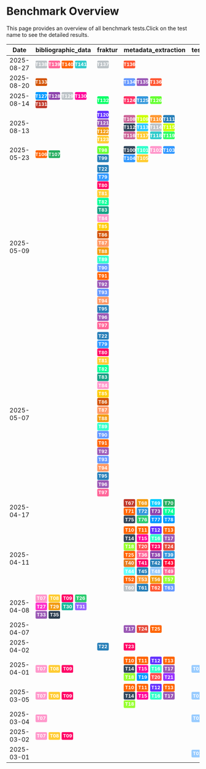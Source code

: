 # Benchmark Overview

This page provides an overview of all benchmark tests.Click on the test name to see the detailed results.

<script src="https://code.jquery.com/jquery-3.6.0.min.js"></script>
<link rel="stylesheet" href="https://cdn.datatables.net/1.13.6/css/jquery.dataTables.min.css">
<script src="https://cdn.datatables.net/1.13.6/js/jquery.dataTables.min.js"></script><style>
    /* Square styles */
    .test-rectangle {
        display: inline-flex;
        height: 20px;
        border-radius: 3px;
        text-align: center;
        align-items: center;
        justify-content: center;
        font-size: 12px;
        font-weight: regular;
        color: white;
        padding: 0 5px;
        white-space: nowrap;
        overflow: hidden;
        text-overflow: ellipsis;
    }
    .test-square {
        display: inline-flex;
        width: 30px;
        height: 20px;
        border-radius: 3px;
        text-align: center;
        align-items: center;
        justify-content: center;
        font-size: 12px;
        font-weight: bold;
        color: white;
    }
    /* Inner table styles */
    .inner-table {
        width: 100%;
        border-collapse: collapse;
        margin: 0;
        padding: 0;
    }
    .inner-table th, .inner-table td {
        padding: 4px;
        text-align: left;
        border-bottom: 1px solid #ddd;
    }
    .inner-table th {
        background-color: #f2f2f2;
        font-weight: bold;
    }
    
    /* Sortable table styles */
    .sortable-table th[onclick] {
        cursor: pointer;
        user-select: none;
        transition: background-color 0.2s;
    }
    .sortable-table th[onclick]:hover {
        background-color: #e8e8e8;
    }
    
    /* Rules column styles */
    .inner-table td:nth-child(6) {
        max-width: 200px;
        word-wrap: break-word;
        overflow-wrap: break-word;
    }
    
    /* Radar chart container styles */
    #performanceRadar {
        border: 1px solid #ddd;
        border-radius: 8px;
        background-color: #fafafa;
    }
</style>
<table id="data-table" class="display">
  <thead><tr>
    <th>Date</th>
    <th>bibliographic_data</th>
    <th>fraktur</th>
    <th>metadata_extraction</th>
    <th>test_benchmark</th>
    <th>test_benchmark2</th>
    <th>zettelkatalog</th>

  </tr></thead>
  <tbody>
<tr>
    <td>2025-08-27</td>
    <td><a href='/humanities_data_benchmark/archive/2025-08-27/T138'><span class='test-square' style='background-color: #bdc3c7;'>T138</span></a>&nbsp;<a href='/humanities_data_benchmark/archive/2025-08-27/T139'><span class='test-square' style='background-color: #ff6699;'>T139</span></a>&nbsp;<a href='/humanities_data_benchmark/archive/2025-08-27/T140'><span class='test-square' style='background-color: #ff6600;'>T140</span></a>&nbsp;<a href='/humanities_data_benchmark/archive/2025-08-27/T141'><span class='test-square' style='background-color: #33cccc;'>T141</span></a>&nbsp;</td>
    <td><a href='/humanities_data_benchmark/archive/2025-08-27/T137'><span class='test-square' style='background-color: #bdc3c7;'>T137</span></a>&nbsp;</td>
    <td><a href='/humanities_data_benchmark/archive/2025-08-27/T136'><span class='test-square' style='background-color: #ff5733;'>T136</span></a>&nbsp;</td>
    <td></td>
    <td></td>
    <td></td>
</tr>
<tr>
    <td>2025-08-20</td>
    <td><a href='/humanities_data_benchmark/archive/2025-08-20/T133'><span class='test-square' style='background-color: #d35400;'>T133</span></a>&nbsp;</td>
    <td></td>
    <td><a href='/humanities_data_benchmark/archive/2025-08-20/T134'><span class='test-square' style='background-color: #6699ff;'>T134</span></a>&nbsp;<a href='/humanities_data_benchmark/archive/2025-08-20/T135'><span class='test-square' style='background-color: #9b59b6;'>T135</span></a>&nbsp;<a href='/humanities_data_benchmark/archive/2025-08-20/T136'><span class='test-square' style='background-color: #ff5733;'>T136</span></a>&nbsp;</td>
    <td></td>
    <td></td>
    <td></td>
</tr>
<tr>
    <td>2025-08-14</td>
    <td><a href='/humanities_data_benchmark/archive/2025-08-14/T127'><span class='test-square' style='background-color: #0099ff;'>T127</span></a>&nbsp;<a href='/humanities_data_benchmark/archive/2025-08-14/T128'><span class='test-square' style='background-color: #8e44ad;'>T128</span></a>&nbsp;<a href='/humanities_data_benchmark/archive/2025-08-14/T129'><span class='test-square' style='background-color: #bdc3c7;'>T129</span></a>&nbsp;<a href='/humanities_data_benchmark/archive/2025-08-14/T130'><span class='test-square' style='background-color: #ff0099;'>T130</span></a>&nbsp;<a href='/humanities_data_benchmark/archive/2025-08-14/T131'><span class='test-square' style='background-color: #c0392b;'>T131</span></a>&nbsp;</td>
    <td><a href='/humanities_data_benchmark/archive/2025-08-14/T132'><span class='test-square' style='background-color: #00ff66;'>T132</span></a>&nbsp;</td>
    <td><a href='/humanities_data_benchmark/archive/2025-08-14/T124'><span class='test-square' style='background-color: #ff3366;'>T124</span></a>&nbsp;<a href='/humanities_data_benchmark/archive/2025-08-14/T125'><span class='test-square' style='background-color: #3498db;'>T125</span></a>&nbsp;<a href='/humanities_data_benchmark/archive/2025-08-14/T126'><span class='test-square' style='background-color: #66ff33;'>T126</span></a>&nbsp;</td>
    <td></td>
    <td></td>
    <td></td>
</tr>
<tr>
    <td>2025-08-13</td>
    <td></td>
    <td><a href='/humanities_data_benchmark/archive/2025-08-13/T120'><span class='test-square' style='background-color: #6633ff;'>T120</span></a>&nbsp;<a href='/humanities_data_benchmark/archive/2025-08-13/T121'><span class='test-square' style='background-color: #9b59b6;'>T121</span></a>&nbsp;<a href='/humanities_data_benchmark/archive/2025-08-13/T122'><span class='test-square' style='background-color: #f39c12;'>T122</span></a>&nbsp;<a href='/humanities_data_benchmark/archive/2025-08-13/T123'><span class='test-square' style='background-color: #ffcc33;'>T123</span></a>&nbsp;</td>
    <td><a href='/humanities_data_benchmark/archive/2025-08-13/T108'><span class='test-square' style='background-color: #cc6699;'>T108</span></a>&nbsp;<a href='/humanities_data_benchmark/archive/2025-08-13/T109'><span class='test-square' style='background-color: #ccff00;'>T109</span></a>&nbsp;<a href='/humanities_data_benchmark/archive/2025-08-13/T110'><span class='test-square' style='background-color: #ff9933;'>T110</span></a>&nbsp;<a href='/humanities_data_benchmark/archive/2025-08-13/T111'><span class='test-square' style='background-color: #2980b9;'>T111</span></a>&nbsp;<a href='/humanities_data_benchmark/archive/2025-08-13/T112'><span class='test-square' style='background-color: #34495e;'>T112</span></a>&nbsp;<a href='/humanities_data_benchmark/archive/2025-08-13/T113'><span class='test-square' style='background-color: #33ccff;'>T113</span></a>&nbsp;<a href='/humanities_data_benchmark/archive/2025-08-13/T114'><span class='test-square' style='background-color: #bdc3c7;'>T114</span></a>&nbsp;<a href='/humanities_data_benchmark/archive/2025-08-13/T115'><span class='test-square' style='background-color: #ccff00;'>T115</span></a>&nbsp;<a href='/humanities_data_benchmark/archive/2025-08-13/T116'><span class='test-square' style='background-color: #cc6699;'>T116</span></a>&nbsp;<a href='/humanities_data_benchmark/archive/2025-08-13/T117'><span class='test-square' style='background-color: #ffcc33;'>T117</span></a>&nbsp;<a href='/humanities_data_benchmark/archive/2025-08-13/T118'><span class='test-square' style='background-color: #33cccc;'>T118</span></a>&nbsp;<a href='/humanities_data_benchmark/archive/2025-08-13/T119'><span class='test-square' style='background-color: #33ff66;'>T119</span></a>&nbsp;</td>
    <td></td>
    <td></td>
    <td></td>
</tr>
<tr>
    <td>2025-05-23</td>
    <td><a href='/humanities_data_benchmark/archive/2025-05-23/T106'><span class='test-square' style='background-color: #ff6600;'>T106</span></a>&nbsp;<a href='/humanities_data_benchmark/archive/2025-05-23/T107'><span class='test-square' style='background-color: #27ae60;'>T107</span></a>&nbsp;</td>
    <td><a href='/humanities_data_benchmark/archive/2025-05-23/T98'><span class='test-square' style='background-color: #66ff33;'>T98</span></a>&nbsp;<a href='/humanities_data_benchmark/archive/2025-05-23/T99'><span class='test-square' style='background-color: #2980b9;'>T99</span></a>&nbsp;</td>
    <td><a href='/humanities_data_benchmark/archive/2025-05-23/T100'><span class='test-square' style='background-color: #34495e;'>T100</span></a>&nbsp;<a href='/humanities_data_benchmark/archive/2025-05-23/T101'><span class='test-square' style='background-color: #33ffcc;'>T101</span></a>&nbsp;<a href='/humanities_data_benchmark/archive/2025-05-23/T102'><span class='test-square' style='background-color: #ff99cc;'>T102</span></a>&nbsp;<a href='/humanities_data_benchmark/archive/2025-05-23/T103'><span class='test-square' style='background-color: #3399ff;'>T103</span></a>&nbsp;<a href='/humanities_data_benchmark/archive/2025-05-23/T104'><span class='test-square' style='background-color: #3399ff;'>T104</span></a>&nbsp;<a href='/humanities_data_benchmark/archive/2025-05-23/T105'><span class='test-square' style='background-color: #ffcc33;'>T105</span></a>&nbsp;</td>
    <td></td>
    <td></td>
    <td></td>
</tr>
<tr>
    <td>2025-05-09</td>
    <td></td>
    <td><a href='/humanities_data_benchmark/archive/2025-05-09/T22'><span class='test-square' style='background-color: #2980b9;'>T22</span></a>&nbsp;<a href='/humanities_data_benchmark/archive/2025-05-09/T79'><span class='test-square' style='background-color: #3399ff;'>T79</span></a>&nbsp;<a href='/humanities_data_benchmark/archive/2025-05-09/T80'><span class='test-square' style='background-color: #ff0066;'>T80</span></a>&nbsp;<a href='/humanities_data_benchmark/archive/2025-05-09/T81'><span class='test-square' style='background-color: #ffcc33;'>T81</span></a>&nbsp;<a href='/humanities_data_benchmark/archive/2025-05-09/T82'><span class='test-square' style='background-color: #00ff99;'>T82</span></a>&nbsp;<a href='/humanities_data_benchmark/archive/2025-05-09/T83'><span class='test-square' style='background-color: #16a085;'>T83</span></a>&nbsp;<a href='/humanities_data_benchmark/archive/2025-05-09/T84'><span class='test-square' style='background-color: #ff99cc;'>T84</span></a>&nbsp;<a href='/humanities_data_benchmark/archive/2025-05-09/T85'><span class='test-square' style='background-color: #ffcc00;'>T85</span></a>&nbsp;<a href='/humanities_data_benchmark/archive/2025-05-09/T86'><span class='test-square' style='background-color: #d35400;'>T86</span></a>&nbsp;<a href='/humanities_data_benchmark/archive/2025-05-09/T87'><span class='test-square' style='background-color: #ff9966;'>T87</span></a>&nbsp;<a href='/humanities_data_benchmark/archive/2025-05-09/T88'><span class='test-square' style='background-color: #f39c12;'>T88</span></a>&nbsp;<a href='/humanities_data_benchmark/archive/2025-05-09/T89'><span class='test-square' style='background-color: #33ffcc;'>T89</span></a>&nbsp;<a href='/humanities_data_benchmark/archive/2025-05-09/T90'><span class='test-square' style='background-color: #6699ff;'>T90</span></a>&nbsp;<a href='/humanities_data_benchmark/archive/2025-05-09/T91'><span class='test-square' style='background-color: #ff6600;'>T91</span></a>&nbsp;<a href='/humanities_data_benchmark/archive/2025-05-09/T92'><span class='test-square' style='background-color: #9b59b6;'>T92</span></a>&nbsp;<a href='/humanities_data_benchmark/archive/2025-05-09/T93'><span class='test-square' style='background-color: #6699ff;'>T93</span></a>&nbsp;<a href='/humanities_data_benchmark/archive/2025-05-09/T94'><span class='test-square' style='background-color: #ff9966;'>T94</span></a>&nbsp;<a href='/humanities_data_benchmark/archive/2025-05-09/T95'><span class='test-square' style='background-color: #2980b9;'>T95</span></a>&nbsp;<a href='/humanities_data_benchmark/archive/2025-05-09/T96'><span class='test-square' style='background-color: #9b59b6;'>T96</span></a>&nbsp;<a href='/humanities_data_benchmark/archive/2025-05-09/T97'><span class='test-square' style='background-color: #ff6699;'>T97</span></a>&nbsp;</td>
    <td></td>
    <td></td>
    <td></td>
    <td></td>
</tr>
<tr>
    <td>2025-05-07</td>
    <td></td>
    <td><a href='/humanities_data_benchmark/archive/2025-05-07/T22'><span class='test-square' style='background-color: #2980b9;'>T22</span></a>&nbsp;<a href='/humanities_data_benchmark/archive/2025-05-07/T79'><span class='test-square' style='background-color: #3399ff;'>T79</span></a>&nbsp;<a href='/humanities_data_benchmark/archive/2025-05-07/T80'><span class='test-square' style='background-color: #ff0066;'>T80</span></a>&nbsp;<a href='/humanities_data_benchmark/archive/2025-05-07/T81'><span class='test-square' style='background-color: #ffcc33;'>T81</span></a>&nbsp;<a href='/humanities_data_benchmark/archive/2025-05-07/T82'><span class='test-square' style='background-color: #00ff99;'>T82</span></a>&nbsp;<a href='/humanities_data_benchmark/archive/2025-05-07/T83'><span class='test-square' style='background-color: #16a085;'>T83</span></a>&nbsp;<a href='/humanities_data_benchmark/archive/2025-05-07/T84'><span class='test-square' style='background-color: #ff99cc;'>T84</span></a>&nbsp;<a href='/humanities_data_benchmark/archive/2025-05-07/T85'><span class='test-square' style='background-color: #ffcc00;'>T85</span></a>&nbsp;<a href='/humanities_data_benchmark/archive/2025-05-07/T86'><span class='test-square' style='background-color: #d35400;'>T86</span></a>&nbsp;<a href='/humanities_data_benchmark/archive/2025-05-07/T87'><span class='test-square' style='background-color: #ff9966;'>T87</span></a>&nbsp;<a href='/humanities_data_benchmark/archive/2025-05-07/T88'><span class='test-square' style='background-color: #f39c12;'>T88</span></a>&nbsp;<a href='/humanities_data_benchmark/archive/2025-05-07/T89'><span class='test-square' style='background-color: #33ffcc;'>T89</span></a>&nbsp;<a href='/humanities_data_benchmark/archive/2025-05-07/T90'><span class='test-square' style='background-color: #6699ff;'>T90</span></a>&nbsp;<a href='/humanities_data_benchmark/archive/2025-05-07/T91'><span class='test-square' style='background-color: #ff6600;'>T91</span></a>&nbsp;<a href='/humanities_data_benchmark/archive/2025-05-07/T92'><span class='test-square' style='background-color: #9b59b6;'>T92</span></a>&nbsp;<a href='/humanities_data_benchmark/archive/2025-05-07/T93'><span class='test-square' style='background-color: #6699ff;'>T93</span></a>&nbsp;<a href='/humanities_data_benchmark/archive/2025-05-07/T94'><span class='test-square' style='background-color: #ff9966;'>T94</span></a>&nbsp;<a href='/humanities_data_benchmark/archive/2025-05-07/T95'><span class='test-square' style='background-color: #2980b9;'>T95</span></a>&nbsp;<a href='/humanities_data_benchmark/archive/2025-05-07/T96'><span class='test-square' style='background-color: #9b59b6;'>T96</span></a>&nbsp;<a href='/humanities_data_benchmark/archive/2025-05-07/T97'><span class='test-square' style='background-color: #ff6699;'>T97</span></a>&nbsp;</td>
    <td></td>
    <td></td>
    <td></td>
    <td></td>
</tr>
<tr>
    <td>2025-04-17</td>
    <td></td>
    <td></td>
    <td><a href='/humanities_data_benchmark/archive/2025-04-17/T67'><span class='test-square' style='background-color: #c0392b;'>T67</span></a>&nbsp;<a href='/humanities_data_benchmark/archive/2025-04-17/T68'><span class='test-square' style='background-color: #f39c12;'>T68</span></a>&nbsp;<a href='/humanities_data_benchmark/archive/2025-04-17/T69'><span class='test-square' style='background-color: #00ccff;'>T69</span></a>&nbsp;<a href='/humanities_data_benchmark/archive/2025-04-17/T70'><span class='test-square' style='background-color: #27ae60;'>T70</span></a>&nbsp;<a href='/humanities_data_benchmark/archive/2025-04-17/T71'><span class='test-square' style='background-color: #ff6600;'>T71</span></a>&nbsp;<a href='/humanities_data_benchmark/archive/2025-04-17/T72'><span class='test-square' style='background-color: #3498db;'>T72</span></a>&nbsp;<a href='/humanities_data_benchmark/archive/2025-04-17/T73'><span class='test-square' style='background-color: #8e44ad;'>T73</span></a>&nbsp;<a href='/humanities_data_benchmark/archive/2025-04-17/T74'><span class='test-square' style='background-color: #00ff99;'>T74</span></a>&nbsp;<a href='/humanities_data_benchmark/archive/2025-04-17/T75'><span class='test-square' style='background-color: #34495e;'>T75</span></a>&nbsp;<a href='/humanities_data_benchmark/archive/2025-04-17/T76'><span class='test-square' style='background-color: #2ecc71;'>T76</span></a>&nbsp;<a href='/humanities_data_benchmark/archive/2025-04-17/T77'><span class='test-square' style='background-color: #0099ff;'>T77</span></a>&nbsp;<a href='/humanities_data_benchmark/archive/2025-04-17/T78'><span class='test-square' style='background-color: #0099ff;'>T78</span></a>&nbsp;</td>
    <td></td>
    <td></td>
    <td></td>
</tr>
<tr>
    <td>2025-04-11</td>
    <td></td>
    <td></td>
    <td><a href='/humanities_data_benchmark/archive/2025-04-11/T10'><span class='test-square' style='background-color: #ff6600;'>T10</span></a>&nbsp;<a href='/humanities_data_benchmark/archive/2025-04-11/T11'><span class='test-square' style='background-color: #ff6600;'>T11</span></a>&nbsp;<a href='/humanities_data_benchmark/archive/2025-04-11/T12'><span class='test-square' style='background-color: #6633ff;'>T12</span></a>&nbsp;<a href='/humanities_data_benchmark/archive/2025-04-11/T13'><span class='test-square' style='background-color: #ff6600;'>T13</span></a>&nbsp;<a href='/humanities_data_benchmark/archive/2025-04-11/T14'><span class='test-square' style='background-color: #34495e;'>T14</span></a>&nbsp;<a href='/humanities_data_benchmark/archive/2025-04-11/T15'><span class='test-square' style='background-color: #ff0099;'>T15</span></a>&nbsp;<a href='/humanities_data_benchmark/archive/2025-04-11/T16'><span class='test-square' style='background-color: #33ffcc;'>T16</span></a>&nbsp;<a href='/humanities_data_benchmark/archive/2025-04-11/T17'><span class='test-square' style='background-color: #9b59b6;'>T17</span></a>&nbsp;<a href='/humanities_data_benchmark/archive/2025-04-11/T18'><span class='test-square' style='background-color: #99ff33;'>T18</span></a>&nbsp;<a href='/humanities_data_benchmark/archive/2025-04-11/T20'><span class='test-square' style='background-color: #ff5050;'>T20</span></a>&nbsp;<a href='/humanities_data_benchmark/archive/2025-04-11/T23'><span class='test-square' style='background-color: #ff0066;'>T23</span></a>&nbsp;<a href='/humanities_data_benchmark/archive/2025-04-11/T24'><span class='test-square' style='background-color: #e74c3c;'>T24</span></a>&nbsp;<a href='/humanities_data_benchmark/archive/2025-04-11/T25'><span class='test-square' style='background-color: #ff6600;'>T25</span></a>&nbsp;<a href='/humanities_data_benchmark/archive/2025-04-11/T36'><span class='test-square' style='background-color: #ff6699;'>T36</span></a>&nbsp;<a href='/humanities_data_benchmark/archive/2025-04-11/T38'><span class='test-square' style='background-color: #8e44ad;'>T38</span></a>&nbsp;<a href='/humanities_data_benchmark/archive/2025-04-11/T39'><span class='test-square' style='background-color: #3498db;'>T39</span></a>&nbsp;<a href='/humanities_data_benchmark/archive/2025-04-11/T40'><span class='test-square' style='background-color: #e67e22;'>T40</span></a>&nbsp;<a href='/humanities_data_benchmark/archive/2025-04-11/T41'><span class='test-square' style='background-color: #ff0066;'>T41</span></a>&nbsp;<a href='/humanities_data_benchmark/archive/2025-04-11/T42'><span class='test-square' style='background-color: #2980b9;'>T42</span></a>&nbsp;<a href='/humanities_data_benchmark/archive/2025-04-11/T43'><span class='test-square' style='background-color: #ff0033;'>T43</span></a>&nbsp;<a href='/humanities_data_benchmark/archive/2025-04-11/T44'><span class='test-square' style='background-color: #66ffff;'>T44</span></a>&nbsp;<a href='/humanities_data_benchmark/archive/2025-04-11/T45'><span class='test-square' style='background-color: #2980b9;'>T45</span></a>&nbsp;<a href='/humanities_data_benchmark/archive/2025-04-11/T48'><span class='test-square' style='background-color: #99ccff;'>T48</span></a>&nbsp;<a href='/humanities_data_benchmark/archive/2025-04-11/T49'><span class='test-square' style='background-color: #ff6699;'>T49</span></a>&nbsp;<a href='/humanities_data_benchmark/archive/2025-04-11/T52'><span class='test-square' style='background-color: #ff6600;'>T52</span></a>&nbsp;<a href='/humanities_data_benchmark/archive/2025-04-11/T53'><span class='test-square' style='background-color: #ff9933;'>T53</span></a>&nbsp;<a href='/humanities_data_benchmark/archive/2025-04-11/T56'><span class='test-square' style='background-color: #f39c12;'>T56</span></a>&nbsp;<a href='/humanities_data_benchmark/archive/2025-04-11/T57'><span class='test-square' style='background-color: #99ff33;'>T57</span></a>&nbsp;<a href='/humanities_data_benchmark/archive/2025-04-11/T60'><span class='test-square' style='background-color: #bdc3c7;'>T60</span></a>&nbsp;<a href='/humanities_data_benchmark/archive/2025-04-11/T61'><span class='test-square' style='background-color: #2980b9;'>T61</span></a>&nbsp;<a href='/humanities_data_benchmark/archive/2025-04-11/T62'><span class='test-square' style='background-color: #ff5733;'>T62</span></a>&nbsp;<a href='/humanities_data_benchmark/archive/2025-04-11/T63'><span class='test-square' style='background-color: #6699ff;'>T63</span></a>&nbsp;</td>
    <td></td>
    <td></td>
    <td></td>
</tr>
<tr>
    <td>2025-04-08</td>
    <td><a href='/humanities_data_benchmark/archive/2025-04-08/T07'><span class='test-square' style='background-color: #ff99cc;'>T07</span></a>&nbsp;<a href='/humanities_data_benchmark/archive/2025-04-08/T08'><span class='test-square' style='background-color: #ffcc33;'>T08</span></a>&nbsp;<a href='/humanities_data_benchmark/archive/2025-04-08/T09'><span class='test-square' style='background-color: #ff0066;'>T09</span></a>&nbsp;<a href='/humanities_data_benchmark/archive/2025-04-08/T26'><span class='test-square' style='background-color: #2ecc71;'>T26</span></a>&nbsp;<a href='/humanities_data_benchmark/archive/2025-04-08/T27'><span class='test-square' style='background-color: #ff33cc;'>T27</span></a>&nbsp;<a href='/humanities_data_benchmark/archive/2025-04-08/T29'><span class='test-square' style='background-color: #f39c12;'>T29</span></a>&nbsp;<a href='/humanities_data_benchmark/archive/2025-04-08/T30'><span class='test-square' style='background-color: #1abc9c;'>T30</span></a>&nbsp;<a href='/humanities_data_benchmark/archive/2025-04-08/T31'><span class='test-square' style='background-color: #9966ff;'>T31</span></a>&nbsp;<a href='/humanities_data_benchmark/archive/2025-04-08/T33'><span class='test-square' style='background-color: #9b59b6;'>T33</span></a>&nbsp;<a href='/humanities_data_benchmark/archive/2025-04-08/T35'><span class='test-square' style='background-color: #2c3e50;'>T35</span></a>&nbsp;</td>
    <td></td>
    <td></td>
    <td></td>
    <td></td>
    <td></td>
</tr>
<tr>
    <td>2025-04-07</td>
    <td></td>
    <td></td>
    <td><a href='/humanities_data_benchmark/archive/2025-04-07/T17'><span class='test-square' style='background-color: #9b59b6;'>T17</span></a>&nbsp;<a href='/humanities_data_benchmark/archive/2025-04-07/T24'><span class='test-square' style='background-color: #e74c3c;'>T24</span></a>&nbsp;<a href='/humanities_data_benchmark/archive/2025-04-07/T25'><span class='test-square' style='background-color: #ff6600;'>T25</span></a>&nbsp;</td>
    <td></td>
    <td></td>
    <td></td>
</tr>
<tr>
    <td>2025-04-02</td>
    <td></td>
    <td><a href='/humanities_data_benchmark/archive/2025-04-02/T22'><span class='test-square' style='background-color: #2980b9;'>T22</span></a>&nbsp;</td>
    <td><a href='/humanities_data_benchmark/archive/2025-04-02/T23'><span class='test-square' style='background-color: #ff0066;'>T23</span></a>&nbsp;</td>
    <td></td>
    <td></td>
    <td></td>
</tr>
<tr>
    <td>2025-04-01</td>
    <td><a href='/humanities_data_benchmark/archive/2025-04-01/T07'><span class='test-square' style='background-color: #ff99cc;'>T07</span></a>&nbsp;<a href='/humanities_data_benchmark/archive/2025-04-01/T08'><span class='test-square' style='background-color: #ffcc33;'>T08</span></a>&nbsp;<a href='/humanities_data_benchmark/archive/2025-04-01/T09'><span class='test-square' style='background-color: #ff0066;'>T09</span></a>&nbsp;</td>
    <td></td>
    <td><a href='/humanities_data_benchmark/archive/2025-04-01/T10'><span class='test-square' style='background-color: #ff6600;'>T10</span></a>&nbsp;<a href='/humanities_data_benchmark/archive/2025-04-01/T11'><span class='test-square' style='background-color: #ff6600;'>T11</span></a>&nbsp;<a href='/humanities_data_benchmark/archive/2025-04-01/T12'><span class='test-square' style='background-color: #6633ff;'>T12</span></a>&nbsp;<a href='/humanities_data_benchmark/archive/2025-04-01/T13'><span class='test-square' style='background-color: #ff6600;'>T13</span></a>&nbsp;<a href='/humanities_data_benchmark/archive/2025-04-01/T14'><span class='test-square' style='background-color: #34495e;'>T14</span></a>&nbsp;<a href='/humanities_data_benchmark/archive/2025-04-01/T15'><span class='test-square' style='background-color: #ff0099;'>T15</span></a>&nbsp;<a href='/humanities_data_benchmark/archive/2025-04-01/T16'><span class='test-square' style='background-color: #33ffcc;'>T16</span></a>&nbsp;<a href='/humanities_data_benchmark/archive/2025-04-01/T17'><span class='test-square' style='background-color: #9b59b6;'>T17</span></a>&nbsp;<a href='/humanities_data_benchmark/archive/2025-04-01/T18'><span class='test-square' style='background-color: #99ff33;'>T18</span></a>&nbsp;<a href='/humanities_data_benchmark/archive/2025-04-01/T19'><span class='test-square' style='background-color: #0099ff;'>T19</span></a>&nbsp;<a href='/humanities_data_benchmark/archive/2025-04-01/T20'><span class='test-square' style='background-color: #ff5050;'>T20</span></a>&nbsp;<a href='/humanities_data_benchmark/archive/2025-04-01/T21'><span class='test-square' style='background-color: #9933ff;'>T21</span></a>&nbsp;</td>
    <td><a href='/humanities_data_benchmark/archive/2025-04-01/T01'><span class='test-square' style='background-color: #99ccff;'>T01</span></a>&nbsp;<a href='/humanities_data_benchmark/archive/2025-04-01/T02'><span class='test-square' style='background-color: #0099ff;'>T02</span></a>&nbsp;<a href='/humanities_data_benchmark/archive/2025-04-01/T03'><span class='test-square' style='background-color: #33ccff;'>T03</span></a>&nbsp;</td>
    <td><a href='/humanities_data_benchmark/archive/2025-04-01/T04'><span class='test-square' style='background-color: #ff3300;'>T04</span></a>&nbsp;<a href='/humanities_data_benchmark/archive/2025-04-01/T05'><span class='test-square' style='background-color: #2c3e50;'>T05</span></a>&nbsp;<a href='/humanities_data_benchmark/archive/2025-04-01/T06'><span class='test-square' style='background-color: #33ccff;'>T06</span></a>&nbsp;</td>
    <td></td>
</tr>
<tr>
    <td>2025-03-05</td>
    <td><a href='/humanities_data_benchmark/archive/2025-03-05/T07'><span class='test-square' style='background-color: #ff99cc;'>T07</span></a>&nbsp;<a href='/humanities_data_benchmark/archive/2025-03-05/T08'><span class='test-square' style='background-color: #ffcc33;'>T08</span></a>&nbsp;<a href='/humanities_data_benchmark/archive/2025-03-05/T09'><span class='test-square' style='background-color: #ff0066;'>T09</span></a>&nbsp;</td>
    <td></td>
    <td><a href='/humanities_data_benchmark/archive/2025-03-05/T10'><span class='test-square' style='background-color: #ff6600;'>T10</span></a>&nbsp;<a href='/humanities_data_benchmark/archive/2025-03-05/T11'><span class='test-square' style='background-color: #ff6600;'>T11</span></a>&nbsp;<a href='/humanities_data_benchmark/archive/2025-03-05/T12'><span class='test-square' style='background-color: #6633ff;'>T12</span></a>&nbsp;<a href='/humanities_data_benchmark/archive/2025-03-05/T13'><span class='test-square' style='background-color: #ff6600;'>T13</span></a>&nbsp;<a href='/humanities_data_benchmark/archive/2025-03-05/T14'><span class='test-square' style='background-color: #34495e;'>T14</span></a>&nbsp;<a href='/humanities_data_benchmark/archive/2025-03-05/T15'><span class='test-square' style='background-color: #ff0099;'>T15</span></a>&nbsp;<a href='/humanities_data_benchmark/archive/2025-03-05/T16'><span class='test-square' style='background-color: #33ffcc;'>T16</span></a>&nbsp;<a href='/humanities_data_benchmark/archive/2025-03-05/T17'><span class='test-square' style='background-color: #9b59b6;'>T17</span></a>&nbsp;<a href='/humanities_data_benchmark/archive/2025-03-05/T18'><span class='test-square' style='background-color: #99ff33;'>T18</span></a>&nbsp;</td>
    <td><a href='/humanities_data_benchmark/archive/2025-03-05/T01'><span class='test-square' style='background-color: #99ccff;'>T01</span></a>&nbsp;<a href='/humanities_data_benchmark/archive/2025-03-05/T02'><span class='test-square' style='background-color: #0099ff;'>T02</span></a>&nbsp;<a href='/humanities_data_benchmark/archive/2025-03-05/T03'><span class='test-square' style='background-color: #33ccff;'>T03</span></a>&nbsp;</td>
    <td><a href='/humanities_data_benchmark/archive/2025-03-05/T04'><span class='test-square' style='background-color: #ff3300;'>T04</span></a>&nbsp;<a href='/humanities_data_benchmark/archive/2025-03-05/T05'><span class='test-square' style='background-color: #2c3e50;'>T05</span></a>&nbsp;<a href='/humanities_data_benchmark/archive/2025-03-05/T06'><span class='test-square' style='background-color: #33ccff;'>T06</span></a>&nbsp;</td>
    <td></td>
</tr>
<tr>
    <td>2025-03-04</td>
    <td><a href='/humanities_data_benchmark/archive/2025-03-04/T07'><span class='test-square' style='background-color: #ff99cc;'>T07</span></a>&nbsp;</td>
    <td></td>
    <td></td>
    <td><a href='/humanities_data_benchmark/archive/2025-03-04/T01'><span class='test-square' style='background-color: #99ccff;'>T01</span></a>&nbsp;</td>
    <td></td>
    <td></td>
</tr>
<tr>
    <td>2025-03-02</td>
    <td><a href='/humanities_data_benchmark/archive/2025-03-02/T07'><span class='test-square' style='background-color: #ff99cc;'>T07</span></a>&nbsp;<a href='/humanities_data_benchmark/archive/2025-03-02/T08'><span class='test-square' style='background-color: #ffcc33;'>T08</span></a>&nbsp;<a href='/humanities_data_benchmark/archive/2025-03-02/T09'><span class='test-square' style='background-color: #ff0066;'>T09</span></a>&nbsp;</td>
    <td></td>
    <td></td>
    <td></td>
    <td><a href='/humanities_data_benchmark/archive/2025-03-02/T06'><span class='test-square' style='background-color: #33ccff;'>T06</span></a>&nbsp;</td>
    <td></td>
</tr>
<tr>
    <td>2025-03-01</td>
    <td></td>
    <td></td>
    <td></td>
    <td><a href='/humanities_data_benchmark/archive/2025-03-01/T01'><span class='test-square' style='background-color: #99ccff;'>T01</span></a>&nbsp;<a href='/humanities_data_benchmark/archive/2025-03-01/T02'><span class='test-square' style='background-color: #0099ff;'>T02</span></a>&nbsp;<a href='/humanities_data_benchmark/archive/2025-03-01/T03'><span class='test-square' style='background-color: #33ccff;'>T03</span></a>&nbsp;</td>
    <td><a href='/humanities_data_benchmark/archive/2025-03-01/T04'><span class='test-square' style='background-color: #ff3300;'>T04</span></a>&nbsp;<a href='/humanities_data_benchmark/archive/2025-03-01/T05'><span class='test-square' style='background-color: #2c3e50;'>T05</span></a>&nbsp;</td>
    <td></td>
</tr>

  </tbody>
</table>

<script>
  $(document).ready(function() {
    $('#data-table').DataTable({
      "paging": true,
      "searching": true,
      "ordering": true,
      "info": true,
      "lengthMenu": [[10, 20, -1], [10, 20, "All"]],
    });
  });
</script>
